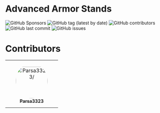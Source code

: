 # Advanced Armor Stands
![GitHub Sponsors](https://img.shields.io/github/sponsors/Parsa3323?label=Sponsor&logo=GitHub)
![GitHub tag (latest by date)](https://img.shields.io/github/v/tag/Parsa3323/AdvancedArmorStands?label=Latest%20Release&logo=GitHub)
![GitHub contributors](https://img.shields.io/github/contributors/Parsa3323/AdvancedArmorStands?label=Contributors&logo=GitHub)
![GitHub last commit](https://img.shields.io/github/last-commit/Parsa3323/AdvancedArmorStands?label=Last%20Commit&logo=GitHub)
![GitHub issues](https://img.shields.io/github/issues/Parsa3323/AdvancedArmorStands?label=Open%20Issues&logo=GitHub)


# Contributors

<table>
<tr>
    <td align="center" style="word-wrap: break-word; width: 150.0; height: 150.0">
        <a href=https://github.com/Parsa3323>
            <img src=https://avatars.githubusercontent.com/u/124880821?v=4 width="100;"  style="border-radius:50%;align-items:center;justify-content:center;overflow:hidden;padding-top:10px" alt=Parsa3323/>
            <br />
            <sub style="font-size:14px"><b>Parsa3323</b></sub>
        </a>
    </td>
</tr>
</table>


